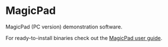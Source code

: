 MagicPad
========

MagicPad (PC version) demonstration software.

For ready-to-install binaries check out the [MagicPad user guide](https://github.com/isorg/MagicPad/wiki/MagicPad-User-Guide).
